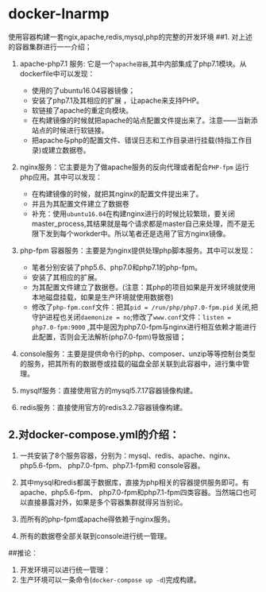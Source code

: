 # docker-lnarmp
使用容器构建一套ngix,apache,redis,mysql,php的完整的开发环境
##1. 对上述的容器集群进行一一介绍；
1. apache-php7.1 服务: 它是一个`apache容器`,其中内部集成了php7.1模块。从dockerfile中可以发现：

	* 使用的了ubuntu16.04容器镜像；
	* 安装了php7.1及其相应的扩展 ，让apache来支持PHP。
	* 软链接了apache的重定向模块。
	* 在构建镜像的时候就把apache的站点配置文件提出来了。注意——当新添站点的时候进行软链接。
	* 把apache与php的配置文件、错误日志和工作目录进行挂载(特指工作目录)或建立数据卷。

2. nginx服务：它主要是为了做apache服务的反向代理或者配合`PHP-fpm` 运行php应用。其中可以发现：

	* 在构建镜像的时候，就把其nginx的配置文件提出来了。
	* 并且为其配置文件建立了数据卷
	* 补充：使用`ubuntu16.04`在构建nginx进行的时候比较繁琐，要关闭master_process,其结果就是每个请求都是master自己来处理，而不是无限下发到每个workder中。所以笔者还是选用了官方nginx镜像。

3. php-fpm 容器服务：主要是为nginx提供处理php脚本服务。其中可以发现：

	* 笔者分别安装了php5.6、php7.0和php7.1的php-fpm。
	* 安装了其相应的扩展。
	* 为其配置文件建立了数据卷。(注意：其php的项目如果是开发环境就使用本地磁盘挂载，如果是生产环境就使用数据卷)
	* 修改了`php-fpm.conf`文件：把其`pid = /run/php/php7.0-fpm.pid` 关闭,把守护进程也关闭`daemonize = no`;修改了`www.conf`文件：`listen = php7.0-fpm:9000` ,其中是因为php7.0-fpm与nginx进行相互依赖才能进行此配置，否则会无法解析(php7.0-fpm)导致报错；

4. console服务：主要是提供命令行的php、composer、unzip等等控制台类型的服务，把其所有的数据卷或挂载的磁盘全部关联到此容器中，进行集中管理。

5. mysqlf服务：直接使用官方的mysql5.7.17容器镜像构建。
6. redis服务：直接使用官方的redis3.2.7容器镜像构建。

## 2.对docker-compose.yml的介绍：
1. 一共安装了8个服务容器，分别为：mysql、redis、apache、nginx、php5.6-fpm、 php7.0-fpm、php7.1-fpm和 console容器。

2. 其中mysql和redis都属于数据库，直接为php相关的容器提供服务即可。有apache、php5.6-fpm、 php7.0-fpm和php7.1-fpm四类容器。当然端口也可以直接暴露对外，如果是多个容器集群就得另当别论。

3. 而所有的php-fpm或apache得依赖于nginx服务。
4. 所有的数据卷全部关联到console进行统一管理。

##推论：
1. 开发环境可以进行统一管理：
2. 生产环境可以一条命令(`docker-compose up -d`)完成构建。


 
